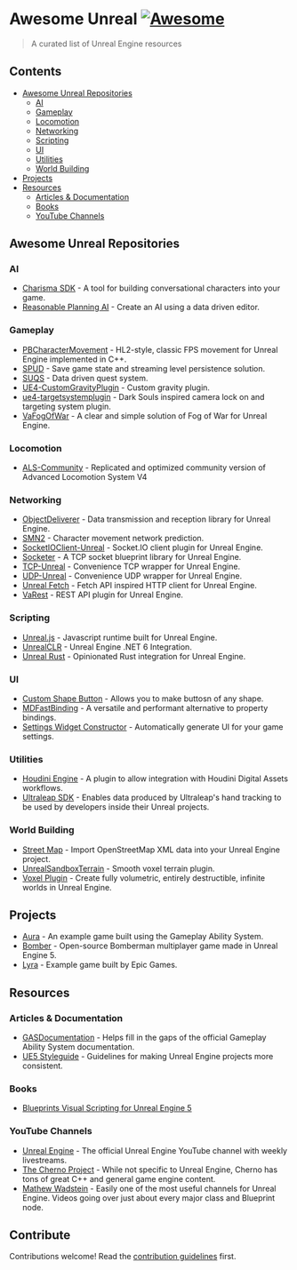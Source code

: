 # Awesome Unreal [![Awesome](https://awesome.re/badge.svg)](https://awesome.re)

> A curated list of Unreal Engine resources

## Contents

- [Awesome Unreal Repositories](#awesome-unreal-repositories)
  - [AI](#ai)
  - [Gameplay](#gameplay)
  - [Locomotion](#locomotion)
  - [Networking](#networking)
  - [Scripting](#scripting)
  - [UI](#ui)
  - [Utilities](#utilities)
  - [World Building](#world-building)
- [Projects](#projects)
- [Resources](#resources)
  - [Articles & Documentation](#articles--documentation)
  - [Books](#books)
  - [YouTube Channels](#youtube-channels)

## Awesome Unreal Repositories

### AI

- [Charisma SDK](https://github.com/charisma-ai/charisma-sdk-unreal) - A tool for building conversational characters into your game.
- [Reasonable Planning AI](https://github.com/hollsteinm/ReasonablePlanningAI) - Create an AI using a data driven editor.

### Gameplay

- [PBCharacterMovement](https://github.com/ProjectBorealis/PBCharacterMovement) - HL2-style, classic FPS movement for Unreal Engine implemented in C++.
- [SPUD](https://github.com/sinbad/SPUD) - Save game state and streaming level persistence solution.
- [SUQS](https://github.com/sinbad/SUQS) - Data driven quest system.
- [UE4-CustomGravityPlugin](https://github.com/HoussineMehnik/UE4-CustomGravityPlugin) - Custom gravity plugin.
- [ue4-targetsystemplugin](https://github.com/mklabs/ue4-targetsystemplugin) - Dark Souls inspired camera lock on and targeting system plugin.
- [VaFogOfWar](https://github.com/ufna/VaFogOfWar) - A clear and simple solution of Fog of War for Unreal Engine.

### Locomotion

- [ALS-Community](https://github.com/dyanikoglu/ALS-Community) - Replicated and optimized community version of Advanced Locomotion System V4

### Networking

- [ObjectDeliverer](https://github.com/ayumax/ObjectDeliverer) - Data transmission and reception library for Unreal Engine.
- [SMN2](https://github.com/Reddy-dev/SMN2) - Character movement network prediction.
- [SocketIOClient-Unreal](https://github.com/getnamo/SocketIOClient-Unreal) - Socket.IO client plugin for Unreal Engine.
- [Socketer](https://github.com/How2Compute/Socketer) - A TCP socket blueprint library for Unreal Engine.
- [TCP-Unreal](https://github.com/getnamo/TCP-Unreal) - Convenience TCP wrapper for Unreal Engine.
- [UDP-Unreal](https://github.com/getnamo/UDP-Unreal) - Convenience UDP wrapper for Unreal Engine.
- [Unreal Fetch](https://github.com/GDi4K/unreal-fetch) - Fetch API inspired HTTP client for Unreal Engine.
- [VaRest](https://github.com/ufna/VaRest) - REST API plugin for Unreal Engine.

### Scripting

- [Unreal.js](https://github.com/ncsoft/Unreal.js) - Javascript runtime built for Unreal Engine.
- [UnrealCLR](https://github.com/nxrighthere/UnrealCLR) - Unreal Engine .NET 6 Integration.
- [Unreal Rust](https://github.com/MaikKlein/unreal-rust) - Opinionated Rust integration for Unreal Engine.

### UI

- [Custom Shape Button](https://github.com/JanSeliv/CustomShapeButton) - Allows you to make buttosn of any shape.
- [MDFastBinding](https://github.com/DoubleDeez/MDFastBinding) - A versatile and performant alternative to property bindings.
- [Settings Widget Constructor](https://github.com/JanSeliv/SettingsWidgetConstructor) - Automatically generate UI for your game settings.

### Utilities

- [Houdini Engine](https://github.com/sideeffects/HoudiniEngineForUnreal) - A plugin to allow integration with Houdini Digital Assets workflows.
- [Ultraleap SDK](https://github.com/ultraleap/UnrealPlugin) - Enables data produced by Ultraleap's hand tracking to be used by developers inside their Unreal projects.

### World Building

- [Street Map](https://github.com/ue4plugins/StreetMap) - Import OpenStreetMap XML data into your Unreal Engine project.
- [UnrealSandboxTerrain](https://github.com/bw2012/UnrealSandboxTerrain) - Smooth voxel terrain plugin.
- [Voxel Plugin](https://github.com/Phyronnaz/VoxelPlugin) - Create fully volumetric, entirely destructible, infinite worlds in Unreal Engine.

## Projects

- [Aura](https://github.com/DruidMech/GameplayAbilitySystem_Aura) - An example game built using the Gameplay Ability System.
- [Bomber](https://github.com/JanSeliv/Bomber) - Open-source Bomberman multiplayer game made in Unreal Engine 5.
- [Lyra](https://docs.unrealengine.com/5.0/en-US/lyra-sample-game-in-unreal-engine/) - Example game built by Epic Games.

## Resources

### Articles & Documentation

- [GASDocumentation](https://github.com/tranek/GASDocumentation) - Helps fill in the gaps of the official Gameplay Ability System documentation.
- [UE5 Styleguide](https://github.com/Allar/ue5-style-guide) - Guidelines for making Unreal Engine projects more consistent.

### Books

- [Blueprints Visual Scripting for Unreal Engine 5](https://www.packtpub.com/product/blueprints-visual-scripting-for-unreal-engine-5-third-edition/9781801811583)

### YouTube Channels

- [Unreal Engine](https://www.youtube.com/channel/UCBobmJyzsJ6Ll7UbfhI4iwQ) - The official Unreal Engine YouTube channel with weekly livestreams.
- [The Cherno Project](https://www.youtube.com/user/TheChernoProject) - While not specific to Unreal Engine, Cherno has tons of great C++ and general game engine content.
- [Mathew Wadstein](https://www.youtube.com/@MathewWadsteinTutorials) - Easily one of the most useful channels for Unreal Engine. Videos going over just about every major class and Blueprint node.

## Contribute

Contributions welcome! Read the [contribution guidelines](contributing.md) first.
